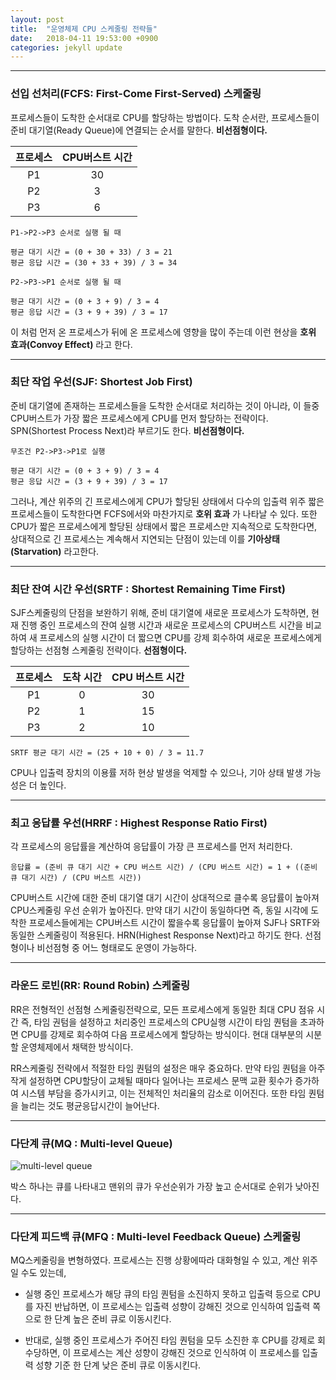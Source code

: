 ```yaml
---
layout: post
title:  "운영체제 CPU 스케줄링 전략들"
date:   2018-04-11 19:53:00 +0900
categories: jekyll update
---
```


---
### 선입 선처리(FCFS: First-Come First-Served) 스케줄링

프로세스들이 도착한 순서대로 CPU를 할당하는 방법이다. 도착 순서란, 프로세스들이 준비 대기열(Ready Queue)에 연결되는 순서를 말한다. **비선점형이다.**

|프로세스|CPU버스트 시간|
|:----:|:----------:|
|P1|30|
|P2|3|
|P3|6|


```
P1->P2->P3 순서로 실행 될 때

평균 대기 시간 = (0 + 30 + 33) / 3 = 21
평균 응답 시간 = (30 + 33 + 39) / 3 = 34

P2->P3->P1 순서로 실행 될 때

평균 대기 시간 = (0 + 3 + 9) / 3 = 4
평균 응답 시간 = (3 + 9 + 39) / 3 = 17
```
이 처럼 먼저 온 프로세스가 뒤에 온 프로세스에 영향을 많이 주는데 이런 현상을 **호위 효과(Convoy Effect)** 라고 한다.

---
### 최단 작업 우선(SJF: Shortest Job First)

준비 대기열에 존재하는 프로세스들을 도착한 순서대로 처리하는 것이 아니라, 이 들중 CPU버스트가 가장 짧은 프로세스에게 CPU를 먼저 할당하는 전략이다. SPN(Shortest Process Next)라 부르기도 한다. **비선점형이다.**

```
무조건 P2->P3->P1로 실행

평균 대기 시간 = (0 + 3 + 9) / 3 = 4
평균 응답 시간 = (3 + 9 + 39) / 3 = 17
```

그러나, 계산 위주의 긴 프로세스에게 CPU가 할당된 상태에서 다수의 입출력 위주 짧은 프로세스들이 도착한다면 FCFS에서와 마찬가지로 **호위 효과** 가 나타날 수 있다. 또한 CPU가 짧은 프로세스에게 할당된 상태에서 짧은 프로세스만 지속적으로 도착한다면, 상대적으로 긴 프로세스는 계속해서 지연되는 단점이 있는데 이를 **기아상태(Starvation)** 라고한다.

---
### 최단 잔여 시간 우선(SRTF : Shortest Remaining Time First)

SJF스케줄링의 단점을 보완하기 위해, 준비 대기열에 새로운 프로세스가 도착하면, 현재 진행 중인 프로세스의 잔여 실행 시간과 새로운 프로세스의 CPU버스트 시간을 비교하여 새 프로세스의 실행 시간이 더 짧으면 CPU를 강제 회수하여 새로운 프로세스에게 할당하는 선점형 스케줄링 전략이다. **선점형이다.**

|프로세스|도착 시간|CPU 버스트 시간|
|:----:|:-----:|:-----------:|
|P1|0|30|
|P2|1|15|
|P3|2|10|

```
SRTF 평균 대기 시간 = (25 + 10 + 0) / 3 = 11.7
```
CPU나 입출력 장치의 이용률 저하 현상 발생을 억제할 수 있으나, 기아 상태 발생 가능성은 더 높인다.

---
### 최고 응답률 우선(HRRF : Highest Response Ratio First)

각 프로세스의 응답률을 계산하여 응답률이 가장 큰 프로세스를 먼저 처리한다.


`응답률 = (준비 큐 대기 시간 + CPU 버스트 시간) / (CPU 버스트 시간) = 1 + ((준비 큐 대기 시간) / (CPU 버스트 시간))`

CPU버스트 시간에 대한 준비 대기열 대기 시간이 상대적으로 클수록 응답률이 높아져 CPU스케줄링 우선 순위가 높아진다. 만약 대기 시간이 동일하다면 즉, 동일 시각에 도착한 프로세스들에게는 CPU버스트 시간이 짧을수록 응답률이 높아져 SJF나 SRTF와 동일한 스케줄링이 적용된다. HRN(Highest Response Next)라고 하기도 한다. 선점형이나 비선점형 중 어느 형태로도 운영이 가능하다.

---
### 라운드 로빈(RR: Round Robin) 스케줄링

RR은 전형적인 선점형 스케줄링전략으로, 모든 프로세스에게 동일한 최대 CPU 점유 시간 즉, 타임 권텀을 설정하고 처리중인 프로세스의 CPU실행 시간이 타임 퀀텀을 초과하면 CPU를 강제로 회수하여 다음 프로세스에게 할당하는 방식이다. 현대 대부분의 시분할 운영체제에서 채택한 방식이다.

RR스케줄링 전략에서 적절한 타임 퀀텀의 설정은 매우 중요하다. 만약 타임 퀀텀을 아주 작게 설정하면 CPU할당이 교체될 때마다 일어나는 프로세스 문맥 교환 횟수가 증가하여 시스템 부담을 증가시키고, 이는 전체적인 처리율의 감소로 이어진다. 또한 타임 퀀텀을 늘리는 것도 평균응답시간이 늘어난다.

---
### 다단계 큐(MQ : Multi-level Queue)

![multi-level queue](https://i1.wp.com/www.codingalpha.com/wp-content/uploads/2016/11/Multi-Level-Scheduling-Program-in-C.jpg?zoom=2&resize=457%2C252)

박스 하나는 큐를 나타내고 맨위의 큐가 우선순위가 가장 높고 순서대로 순위가 낮아진다.

---
### 다단계 피드백 큐(MFQ : Multi-level Feedback Queue) 스케줄링

MQ스케줄링을 변형하였다. 프로세스는 진행 상황에따라 대화형일 수 있고, 계산 위주일 수도 있는데,

* 실행 중인 프로세스가 해당 큐의 타임 퀀텀을 소진하지 못하고 입출력 등으로 CPU를 자진 반납하면, 이 프로세스는 입출력 성향이 강해진 것으로 인식하여 입출력 쪽으로 한 단계 높은 준비 큐로 이동시킨다.

* 반대로, 실행 중인 프로세스가 주어진 타임 퀀텀을 모두 소진한 후 CPU를 강제로 회수당하면, 이 프로세스는 계산 성향이 강해진 것으로 인식하여 이 프로세스를 입출력 성향 기준 한 단계 낮은 준비 큐로 이동시킨다.
